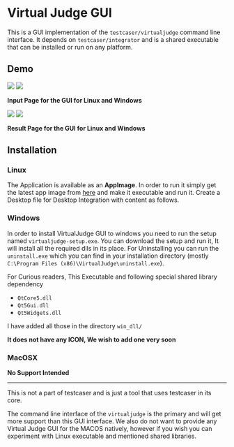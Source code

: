 # Virtual Judge GUI

This is a GUI implementation of the `testcaser/virtualjudge` command line interface. It depends on `testcaser/integrator`  and is a shared executable that can be installed or run on any platform.



## Demo

![](https://i.imgur.com/uYC9vZ3.png)
![](https://i.imgur.com/po7cile.png)

**Input Page for the GUI for Linux and Windows**

![](https://i.imgur.com/2SWIIQF.png)
![](https://i.imgur.com/XDBsJHE.png)

**Result Page for the GUI for Linux and Windows**

## Installation

### Linux 

The Application is available as an **AppImage**. In order to run it simply get the latest app image from [here](https://github.com/coder3101/virtualjudge-gui/releases) and make it executable and run it. Create a Desktop file for Desktop Integration with content as follows.

### Windows

In order to install VirtualJudge GUI to windows you need to run the setup named `virtualjudge-setup.exe`. You can download the setup and run it, It will install all the required dlls in its place. For Uninstalling you can run the `uninstall.exe` which you can find in your installation directory (mostly `C:\Program Files (x86)\VirtualJudge\uninstall.exe`).

For Curious readers, This Executable and following special shared library dependency
- `QtCore5.dll`
- `Qt5Gui.dll`
- `Qt5Widgets.dll`

I have added all those in the directory `win_dll/`

**It does not have any ICON, We wish to add one very soon**


### MacOSX

**No Support Intended**



---

This is not a part of testcaser and is just a tool that uses testcaser in its core.

The command line interface of the `virtualjudge` is the primary and will get more support than this GUI interface.  We also do not want to provide any Virtual Judge GUI for the MACOS natively, however if you wish you can experiment with Linux executable and mentioned shared libraries.





